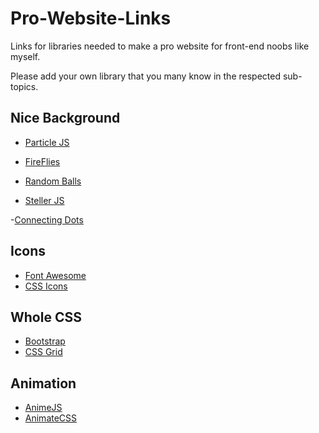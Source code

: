 # Pro-Website-Links

Links for libraries needed to make a pro website for front-end noobs like myself.

Please add your own library that you many know in the respected sub-topics.

## Nice Background

- [Particle JS](https://github.com/VincentGarreau/particles.js/)

- [FireFlies](https://codepen.io/Thibka/pen/mWGxNj)

- [Random Balls](https://codepen.io/nashvail/pen/wpGgXO)

- [Steller JS](http://markdalgleish.com/projects/stellar.js/)

-[Connecting Dots](https://codepen.io/dado3212/pen/YPzOKj)

## Icons

- [Font Awesome](https://fontawesome.com/)
- [CSS Icons](http://cssicon.space/#/)

## Whole CSS

- [Bootstrap](https://getbootstrap.com/)
- [CSS Grid](https://cssgrid.io/)

## Animation

- [AnimeJS](https://github.com/juliangarnier/anime/)
- [AnimateCSS](https://github.com/daneden/animate.css)
